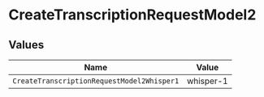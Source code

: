 # CreateTranscriptionRequestModel2


## Values

| Name                                       | Value                                      |
| ------------------------------------------ | ------------------------------------------ |
| `CreateTranscriptionRequestModel2Whisper1` | whisper-1                                  |